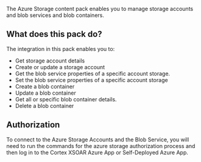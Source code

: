 The Azure Storage content pack enables you to manage storage accounts and blob services and blob containers.

## What does this pack do?

The integration in this pack enables you to:

- Get storage account details 
- Create or update a storage account
- Get the blob service properties of a specific account storage. 
- Set the blob service properties of a specific account storage
- Create a blob container
- Update a blob container 
- Get all or specific blob container details.
- Delete a blob container

## Authorization

To connect to the Azure Storage Accounts and the Blob Service, you will need to run the commands for the azure storage authorization process
and then log in to the Cortex XSOAR Azure App or Self-Deployed Azure App.

